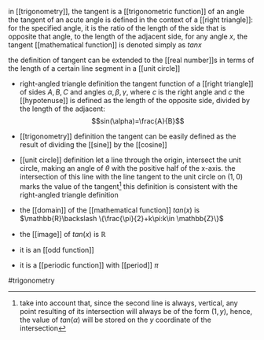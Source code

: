 in [[trigonometry]], the tangent is a [[trigonometric function]] of an angle
the tangent of an acute angle is defined in the context of a [[right triangle]]: for the specified angle, it is the ratio of the length of the side that is opposite that angle, to the length of the adjacent side, for any angle $x$, the tangent [[mathematical function]] is denoted simply as $tan x$

the definition of tangent can be extended to the [[real number]]s in terms of the length of a certain line segment in a [[unit circle]]

- right-angled triangle definition
the tangent function of a [[right triangle]] of sides $A,B,C$ and angles $\alpha,\beta,\gamma$, where $c$ is the right angle and  $c$ the [[hypotenuse]] is defined as the length of the opposite side, divided by the length of the adjacent:
$$sin(\alpha)=\frac{A}{B}$$

- [[trigonometry]] definition
the tangent can be easily defined as the result of dividing the [[sine]] by the [[cosine]]

- [[unit circle]] definition
let a line through the origin, intersect the unit circle, making an angle of $\theta$ with the positive half of the x-axis. 
the intersection of this line with the line tangent to the unit circle on $(1,0)$ marks the value of the tangent[^1]
this definition is consistent with the right-angled triangle definition 


- the [[domain]] of the [[mathematical function]] $tan(x)$ is $\mathbb{R}\backslash \{\frac{\pi}{2}+k\pi:k\in \mathbb{Z}\}$
- the [[image]] of $tan(x)$ is $\mathbb{R}$
- it is an [[odd function]]
- it is a [[periodic function]] with [[period]] $\pi$



[^1]: take into account that, since the second line is always, vertical, any point resulting of its intersection will always be of the form $(1,y)$, hence, the value of $tan(\alpha)$ will be stored on the $y$ coordinate of the intersection

#trigonometry 